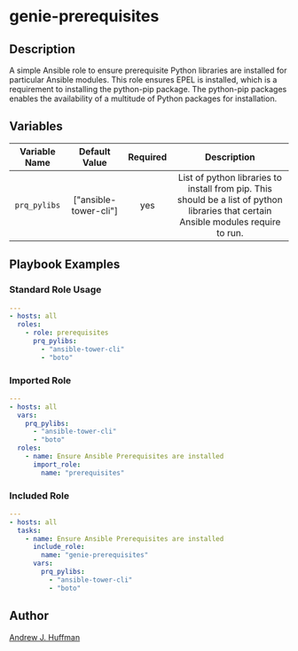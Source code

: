 # genie-prerequisites
## Description
A simple Ansible role to ensure prerequisite Python libraries are installed for particular Ansible modules.  This role ensures EPEL is installed, which is a requirement to installing the python-pip package.  The python-pip packages enables the availability of a multitude of Python packages for installation.
## Variables
|Variable Name|Default Value|Required|Description|
|:---:|:---:|:---:|:---:|
|`prq_pylibs`|["ansible-tower-cli"]|yes|List of python libraries to install from pip.  This should be a list of python libraries that certain Ansible modules require to run.|
## Playbook Examples
### Standard Role Usage
```yaml
---
- hosts: all
  roles:
    - role: prerequisites
      prq_pylibs:
        - "ansible-tower-cli"
        - "boto"
```
### Imported Role
```yaml
---
- hosts: all
  vars:
    prq_pylibs:
      - "ansible-tower-cli"
      - "boto"
  roles:
    - name: Ensure Ansible Prerequisites are installed
      import_role:
        name: "prerequisites"
```
### Included Role
```yaml
---
- hosts: all
  tasks:
    - name: Ensure Ansible Prerequisites are installed
      include_role:
        name: "genie-prerequisites"
      vars:
        prq_pylibs:
          - "ansible-tower-cli"
          - "boto"
```
## Author
[Andrew J. Huffman](mailto:ahuffman@gmail.com)
